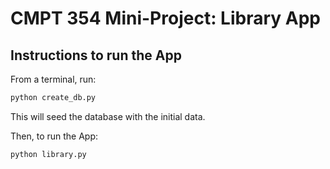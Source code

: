 # CMPT 354 Mini-Project: Library App

## Instructions to run the App

From a terminal, run:

```bash
python create_db.py
```

This will seed the database with the initial data.

Then, to run the App:

```bash
python library.py
```
